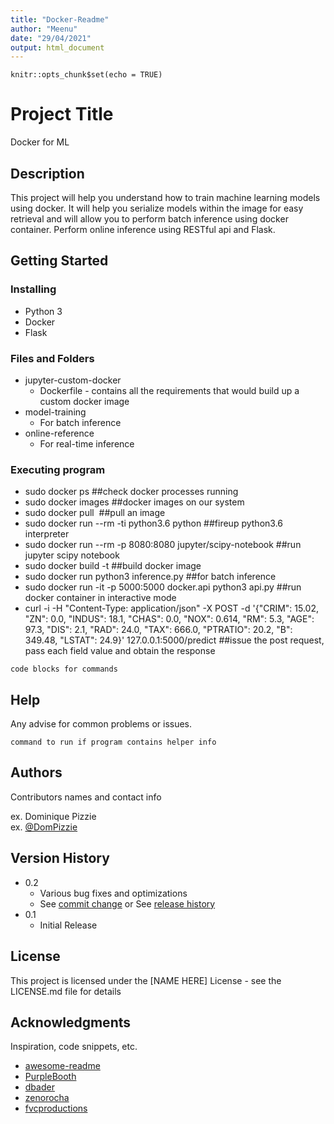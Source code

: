 ```yaml
---
title: "Docker-Readme"
author: "Meenu"
date: "29/04/2021"
output: html_document
---
```


```{r setup, include=FALSE}
knitr::opts_chunk$set(echo = TRUE)
```

# Project Title

Docker for ML

## Description

This project will help you understand  how to train machine learning models using docker. It will help you serialize models within the image for easy retrieval and will allow you to perform batch inference using docker container. Perform online inference using RESTful api and Flask.

## Getting Started

### Installing

* Python 3
* Docker
* Flask


### Files and Folders

* jupyter-custom-docker 
  * Dockerfile - contains all the requirements that would build up a custom docker image
* model-training
  * For batch inference
* online-reference
  * For real-time inference

### Executing program

* sudo docker ps ##check docker processes running
* sudo docker images ##docker images on our system
* sudo docker pull <image name> ##pull an image
* sudo docker run --rm -ti python3.6 python ##fireup python3.6 interpreter
* sudo docker run --rm -p 8080:8080 jupyter/scipy-notebook ##run jupyter scipy notebook
* sudo docker build -t <docker image name> ##build docker image
* sudo docker run <docker image name> python3 inference.py ##for batch inference
* sudo docker run -it -p 5000:5000 docker.api python3 api.py ##run docker container in interactive mode
* curl -i -H "Content-Type: application/json" -X POST -d '{"CRIM": 15.02, "ZN": 0.0, "INDUS": 18.1, "CHAS": 0.0, "NOX": 0.614, "RM": 5.3, "AGE": 97.3, "DIS": 2.1, "RAD": 24.0, "TAX": 666.0, "PTRATIO": 20.2, "B": 349.48, "LSTAT": 24.9}' 127.0.0.1:5000/predict ##issue the post request, pass each field value and obtain the response

```
code blocks for commands
```

## Help

Any advise for common problems or issues.
```
command to run if program contains helper info
```

## Authors

Contributors names and contact info

ex. Dominique Pizzie  
ex. [@DomPizzie](https://twitter.com/dompizzie)

## Version History

* 0.2
    * Various bug fixes and optimizations
    * See [commit change]() or See [release history]()
* 0.1
    * Initial Release

## License

This project is licensed under the [NAME HERE] License - see the LICENSE.md file for details

## Acknowledgments

Inspiration, code snippets, etc.
* [awesome-readme](https://github.com/matiassingers/awesome-readme)
* [PurpleBooth](https://gist.github.com/PurpleBooth/109311bb0361f32d87a2)
* [dbader](https://github.com/dbader/readme-template)
* [zenorocha](https://gist.github.com/zenorocha/4526327)
* [fvcproductions](https://gist.github.com/fvcproductions/1bfc2d4aecb01a834b46)